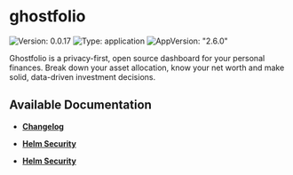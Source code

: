 # ghostfolio

![Version: 0.0.17](https://img.shields.io/badge/Version-0.0.17-informational?style=flat-square) ![Type: application](https://img.shields.io/badge/Type-application-informational?style=flat-square) ![AppVersion: "2.6.0"](https://img.shields.io/badge/AppVersion-"2.6.0"-informational?style=flat-square)

Ghostfolio is a privacy-first, open source dashboard for your personal finances. Break down your asset allocation, know your net worth and make solid, data-driven investment decisions.

## Available Documentation

- [**Changelog**](CHANGELOG)

- [**Helm Security**](container-security)

- [**Helm Security**](helm-security)

